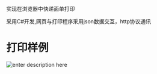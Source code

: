 实现在浏览器中快递面单打印

采用C#开发,网页与打印程序采用json数据交互，http协议通讯

# 打印样例

![enter description here](https://github.com/kiwimg/PrintExpress/blob/master/%E9%9D%A2%E5%8D%95.jpg)

